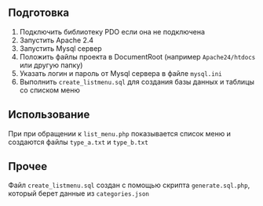 ## Подготовка

1. Подключить библиотеку PDO если она не подключена
1. Запустить Apache 2.4
1. Запустить Mysql сервер
1. Положить файлы проекта в DocumentRoot (например `Apache24/htdocs` или другую папку)
1. Указать логин и пароль от Mysql сервера в файле `mysql.ini`
1. Выполнить `create_listmenu.sql` для создания базы данных и таблицы со списком меню

## Использование

При при обращении к `list_menu.php` показывается список меню и создаются файлы `type_a.txt` и `type_b.txt`

## Прочее

Файл `create_listmenu.sql` создан с помощью скрипта `generate.sql.php`, который берет данные из `categories.json`
